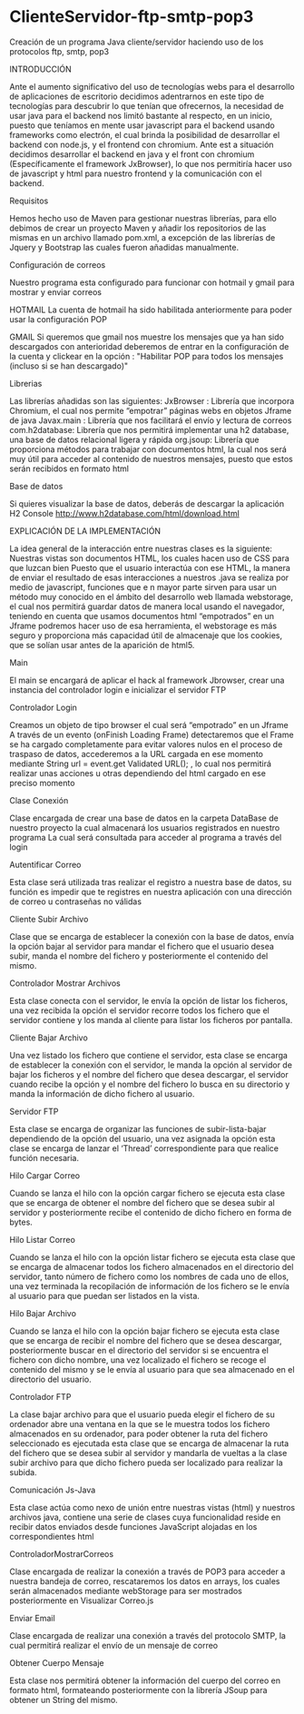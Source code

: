 # ClienteServidor-ftp-smtp-pop3
Creación de un programa Java cliente/servidor haciendo uso de los protocolos ftp, smtp, pop3

INTRODUCCIÓN

Ante el aumento significativo del uso de tecnologías webs para el desarrollo de aplicaciones de escritorio decidimos adentrarnos en este tipo de tecnologías para descubrir lo que tenían que ofrecernos, la necesidad de usar java para el backend nos limitó bastante al respecto, en un inicio, puesto que teníamos en mente usar javascript para el backend usando frameworks como electrón, el cual brinda la posibilidad de desarrollar el backend con node.js, y el frontend con chromium. Ante est a situación decidimos desarrollar el backend en java y el front con chromium (Específicamente el framework JxBrowser), lo que nos permitiría hacer uso de javascript y html para nuestro frontend y la comunicación con el backend.

Requisitos

Hemos hecho uso de Maven para gestionar nuestras librerías, para ello debimos de crear un proyecto Maven y añadir los repositorios de las mismas en un archivo llamado pom.xml, a excepción de las librerías de Jquery y Bootstrap las cuales fueron añadidas manualmente.

Configuración de correos 

Nuestro programa esta configurado para funcionar con hotmail y gmail para mostrar y enviar correos

HOTMAIL
La cuenta de hotmail ha sido habilitada anteriormente para poder usar la configuración POP

GMAIL
Si queremos que gmail nos muestre los mensajes que ya han sido descargados con anterioridad deberemos de entrar en la configuración de la cuenta y clickear en la opción : "Habilitar POP para todos los mensajes (incluso si se han descargado)"

Librerias

Las librerías añadidas son las siguientes:
JxBrowser : Librería que incorpora Chromium, el cual nos permite “empotrar” páginas webs en objetos Jframe de java
Javax.main : Librería que nos facilitará el envío y lectura de correos
com.h2database: Librería que nos permitirá implementar una h2 database, una base de datos relacional ligera y rápida
org.jsoup: Librería que proporciona métodos para trabajar con documentos html, la cual nos será muy útil para acceder al contenido de nuestros mensajes, puesto que estos serán recibidos en formato html


Base de datos

Si quieres visualizar la base de datos, deberás de descargar la aplicación H2 Console
http://www.h2database.com/html/download.html

EXPLICACIÓN DE LA IMPLEMENTACIÓN

La idea general de la interacción entre nuestras clases es la siguiente:
Nuestras vistas son documentos HTML, los cuales hacen uso de CSS para que luzcan bien
Puesto que el usuario interactúa con ese HTML, la manera de enviar el resultado de esas interacciones a nuestros .java se realiza por medio de javascript, funciones que e n mayor parte sirven para usar un método muy conocido en el ámbito del desarrollo web llamada webstorage, el cual nos permitirá guardar datos de manera local usando el navegador, teniendo en cuenta que usamos documentos html “empotrados” en un Jframe podremos hacer uso de esa herramienta, el webstorage es más seguro y proporciona más capacidad útil de almacenaje que los cookies, que se solían usar antes de la aparición de html5.

Main

El main se encargará de aplicar el hack al framework Jbrowser, crear una instancia del controlador login e inicializar el servidor FTP

Controlador Login

Creamos un objeto de tipo browser el cual será “empotrado” en un Jframe
A través de un evento (onFinish Loading Frame) detectaremos que el Frame se ha cargado completamente para evitar valores nulos en el proceso de traspaso de datos, accederemos a la URL cargada en ese momento mediante String url = event.get Validated URL(); , lo cual nos permitirá realizar unas acciones u otras dependiendo del html cargado en ese preciso momento

Clase Conexión

Clase encargada de crear una base de datos en la carpeta DataBase de nuestro proyecto la cual almacenará los usuarios registrados en nuestro programa
La cual será consultada para acceder al programa a través del login

Autentificar Correo

Esta clase será utilizada tras realizar el registro a nuestra base de datos, su función es impedir que te registres en nuestra aplicación con una dirección de correo u contraseñas no válidas

Cliente Subir Archivo

Clase que se encarga de establecer la conexión con la base de datos, envía la opción bajar al servidor para mandar el fichero que el usuario desea subir, manda el nombre del fichero y posteriormente el contenido del mismo.


Controlador Mostrar Archivos

Esta clase conecta con el servidor, le envía la opción de listar los ficheros, una vez recibida la opción el servidor recorre todos los fichero que el servidor contiene y los manda al cliente para listar los ficheros por pantalla.

Cliente Bajar Archivo

Una vez listado los fichero que contiene el servidor, esta clase se encarga de establecer la conexión con el servidor, le manda la opción al servidor de bajar los ficheros y el nombre del fichero que desea descargar, el servidor cuando recibe la opción y el nombre del fichero lo busca en su directorio y manda la información de dicho fichero al usuario.

Servidor FTP

Esta clase se encarga de organizar las funciones de subir-lista-bajar dependiendo de la opción del usuario, una vez asignada la opción esta clase se encarga de lanzar el ‘Thread’ correspondiente para que realice función necesaria.

Hilo Cargar Correo

Cuando se lanza el hilo con la opción cargar fichero se ejecuta esta clase que se encarga de obtener el nombre del fichero que se desea subir al servidor y posteriormente recibe el contenido de dicho fichero en forma de bytes.

Hilo Listar Correo

Cuando se lanza el hilo con la opción listar fichero se ejecuta esta clase que se encarga de almacenar todos los fichero almacenados en el directorio del servidor, tanto número de fichero como los nombres de cada uno de ellos, una vez terminada la recopilación de información de los fichero se le envía al usuario para que puedan ser listados en la vista.

Hilo Bajar Archivo

Cuando se lanza el hilo con la opción bajar fichero se ejecuta esta clase que se encarga de
recibir el nombre del fichero que se desea descargar, posteriormente buscar en el directorio del servidor si se encuentra el fichero con dicho nombre, una vez localizado el fichero se recoge el contenido del mismo y se le envía al usuario para que sea almacenado en el directorio del usuario.

Controlador FTP

La clase bajar archivo para que el usuario pueda elegir el fichero de su ordenador abre una ventana en la que se le muestra todos los fichero almacenados en su ordenador, para poder obtener la ruta del fichero seleccionado es ejecutada esta clase que se encarga de almacenar la ruta del fichero que se desea subir al servidor y mandarla de vueltas a la clase subir archivo para que dicho fichero pueda ser localizado para realizar la subida.

Comunicación Js-Java

Esta clase actúa como nexo de unión entre nuestras vistas (html) y nuestros archivos java, contiene una serie de clases cuya funcionalidad reside en recibir datos enviados desde funciones JavaScript alojadas en los correspondientes html

ControladorMostrarCorreos

Clase encargada de realizar la conexión a través de POP3 para acceder a nuestra bandeja de correo, rescataremos los datos en arrays, los cuales serán almacenados mediante webStorage para ser mostrados posteriormente en Visualizar Correo.js

Enviar Email

Clase encargada de realizar una conexión a través del protocolo SMTP, la cual permitirá realizar el envío de un mensaje de correo

Obtener Cuerpo Mensaje

Esta clase nos permitirá obtener la información del cuerpo del correo en formato html, formateando posteriormente con la librería JSoup para obtener un String del mismo.

